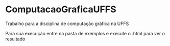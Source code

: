 # ComputacaoGraficaUFFS
Trabalho para a disciplina de computação gráfica na UFFS

Para sua execução entre na pasta de exemplos e execute o .html para ver o resultado
